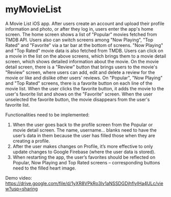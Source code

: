 # myMovieList
A Movie List iOS app. After users create an account and upload their profile information and photo, or after they log in, users enter the app's home screen. The home screen shows a list of "Popular" movies fetched from TMDB API. Users also can switch screens among "Now Playing", "Top Rated" and "Favorite" via a tar bar at the bottom of screens. "Now Playing" and "Top Rated" movie data is also fetched from TMDB. Users can click on a movie in the list on the above screens, which brings them to a movie detail screen, which shows detailed information about the movie. On the movie detail screen, there is a "Review" button that brings users to the movie's "Review" screen, where users can add, edit and delete a review for the movie or like and dislike other users' reviews. On "Popular", "Now Playing" and "Top Rated" screens, there is a favorite button on each line of the movie list. When the user clicks the favorite button, it adds the movie to the user's favorite list and shows on the "Favorite" screen. When the user unselected the favorite button, the movie disappears from the user's favorite list.

Functionalities need to be implemented:
1. When the user goes back to the profile screen from the Popular or movie detail screen. The name, username… blanks need to have the user’s data in them because the user has filled those when they are creating a profile.
2. After the user makes changes on Profile, it’s more effective to only update changes to Google Firebase (where the user data is stored).
3. When restarting the app, the user’s favorites should be reflected on Popular, Now Playing and Top Rated screens – corresponding buttons need to the filled heart image.

Demo video:
https://drive.google.com/file/d/1yXR8VPkRo3Iv1aNSSDGDjhfIyIHa4ULc/view?usp=sharing
